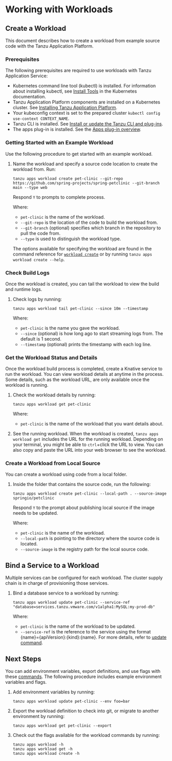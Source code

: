 # Working with Workloads

## <a id="create"></a> Create a Workload

This document describes how to create a workload from example source code with the Tanzu Application Platform.

### <a id='prerequisites'></a> Prerequisites

The following prerequisites are required to use workloads with Tanzu Application Service:

+ Kubernetes command line tool (kubectl) is installed. For information about installing kubectl, see [Install Tools](https://kubernetes.io/docs/tasks/tools/) in the Kubernetes documentation.
+ Tanzu Application Platform components are installed on a Kubernetes cluster. See [Installing Tanzu Application Platform](../../install-intro.md).
+ Your kubeconfig context is set to the prepared cluster `kubectl config use-context CONTEXT_NAME`.
+ Tanzu CLI is installed. See [Install or update the Tanzu CLI and plug-ins](../../install-general.md#cli-and-plugin).
+ The apps plug-in is installed. See the [Apps plug-in overview](overview-installation.md#Installation).

### <a id="example"></a> Getting Started with an Example Workload

Use the following procedure to get started with an example workload.

1. Name the workload and specify a source code location to create the workload from. Run:

    ```
    tanzu apps workload create pet-clinic --git-repo https://github.com/spring-projects/spring-petclinic --git-branch main --type web  
    ```

    Respond `Y` to prompts to complete process.

    Where:
    + `pet-clinic` is the name of the workload.
    + `--git-repo` is the location of the code to build the workload from.
    + `--git-branch` (optional) specifies which branch in the repository to pull the code from.
    + `--type` is used to distinguish the workload type.

    The options available for specifying the workload are found in the command reference for [`workload create`](command-reference/tanzu_apps_workload_create.md) or by running `tanzu apps workload create --help`.


### <a id="check-build-logs"></a> Check Build Logs

Once the workload is created, you can tail the workload to view the build and runtime logs.

1. Check logs by running:

    ```
    tanzu apps workload tail pet-clinic --since 10m --timestamp
    ```
    Where:
    + `pet-clinic` is the name you gave the workload.
    + `--since` (optional) is how long ago to start streaming logs from. The default is 1 second.
    + `--timestamp` (optional) prints the timestamp with each log line.

### <a id="workload-status"></a> Get the Workload Status and Details

Once the workload build process is completed, create a Knative service to run the workload.
You can view workload details at anytime in the process. Some details, such as the workload URL, are only available once the workload is running.

1. Check the workload details by running:

    ```
    tanzu apps workload get pet-clinic
    ```
    Where:
    + `pet-clinic` is the name of the workload that you want details about.

2. See the running workload.
When the workload is created, `tanzu apps workload get` includes the URL for the running workload.
Depending on your terminal, you might be able to `ctrl`+click the URL to view. You can also copy and paste the URL into your web browser to see the workload.

### <a id="workload-local-source"></a> Create a Workload from Local Source

You can create a workload using code from a local folder.

1. Inside the folder that contains the source code, run the following:

    ```
    tanzu apps workload create pet-clinic --local-path . --source-image springio/petclinic
    ```

    Respond `Y` to the prompt about publishing local source if the image needs to be updated.

    Where:
    + `pet-clinic` is the name of the workload.
    + `--local-path` is pointing to the directory where the source code is located.
    + `--source-image` is the registry path for the local source code.

## <a id="bind-service"></a> Bind a Service to a Workload

Multiple services can be configured for each workload. The cluster supply chain is in charge of provisioning those services.

1. Bind a database service to a workload by running:

    ```
    tanzu apps workload update pet-clinic --service-ref "database=services.tanzu.vmware.com/v1alpha1:MySQL:my-prod-db"
    ```
    Where:
    + `pet-clinic` is the name of the workload to be updated.
    + `--service-ref` is the reference to the service using the format {name}={apiVersion}:{kind}:{name}. For more details, refer to [update command](command-reference/tanzu_apps_workload_update.md#update-options).

## <a id="next-steps"></a> Next Steps

You can add environment variables, export definitions, and use flags with these [commands](command-reference.md). The following procedure includes example environment variables and flags.

1. Add environment variables by running:

    ```
    tanzu apps workload update pet-clinic --env foo=bar
    ```

2. Export the workload definition to check into git, or migrate to another environment by running:

    ```
    tanzu apps workload get pet-clinic --export
    ```

3. Check out the flags available for the workload commands by running:

    ```
    tanzu apps workload -h
    tanzu apps workload get -h
    tanzu apps workload create -h
    ```
